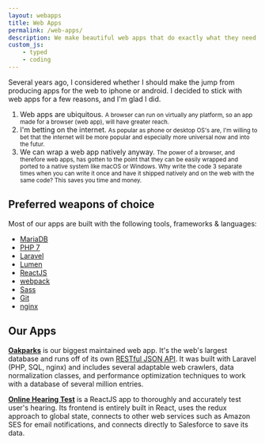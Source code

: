 ```yaml
---
layout: webapps
title: Web Apps
permalink: /web-apps/
description: We make beautiful web apps that do exactly what they need to.
custom_js:
    - typed
    - coding
---
```


Several years ago, I considered whether I should make the jump from producing apps for the web to iphone or android. I decided to stick with web apps for a few reasons, and I'm glad I did.

1. Web apps are ubiquitous. <small>A browser can run on virtually any platform, so an app made for a browser (web app), will have greater reach.</small>
2. I'm betting on the internet. <small>As popular as phone or desktop OS's are, I'm willing to bet that the internet will be more popular and especially more universal now and into the futur.</small>
3. We can wrap a web app natively anyway. <small>The power of a browser, and therefore web apps, has gotten to the point that they can be easily wrapped and ported to a native system like macOS or Windows. Why write the code 3 separate times when you can write it once and have it shipped natively and on the web with the same code? This saves you time and money.</small>

## Preferred weapons of choice
Most of our apps are built with the following tools, frameworks & languages:

- [MariaDB](https://mariadb.org/)
- [PHP 7](http://php.net/)
- [Laravel](https://laravel.com/)
- [Lumen](https://lumen.laravel.com/)
- [ReactJS](https://facebook.github.io/react/)
- [webpack](https://webpack.js.org/)
- [Sass](http://sass-lang.com/)
- [Git](https://git-scm.com/)
- [nginx](https://nginx.org/en/)

## Our Apps

**[Oakparks](https://oakparks.org/)** is our biggest maintained web app. It's the web's largest database and runs off of its own [RESTful JSON API](http://docs.oakparks.apiary.io/#). It was built with Laravel (PHP, SQL, nginx) and includes several adaptable web crawlers, data normalization classes, and performance optimization techniques to work with a database of several million entries.

**[Online Hearing Test](https://www.audicus.com/online-hearing-test)** is a ReactJS app to thoroughly and accurately test user's hearing. Its frontend is entirely built in React, uses the redux approach to global state, connects to other web services such as Amazon SES for email notifications, and connects directly to Salesforce to save its data.
